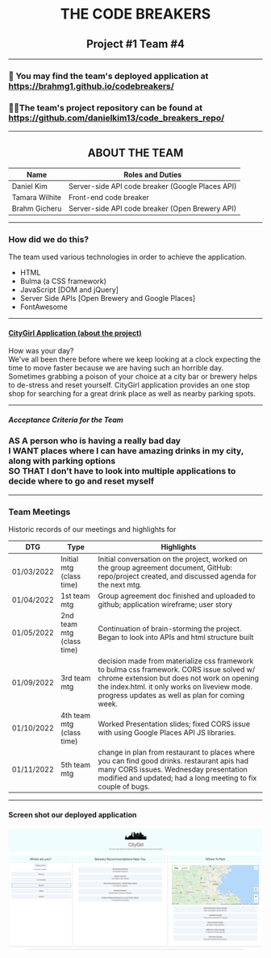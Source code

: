<h1 align="center">THE CODE BREAKERS</h1>
<h2 align="center">Project #1 Team #4</h2>

<hr />

### 🔭 You may find the team's deployed application at https://brahmg1.github.io/codebreakers/

### 👨‍💻The team's project repository can be found at https://github.com/danielkim13/code_breakers_repo/

<hr />

<h2 align="center"><b>ABOUT THE TEAM</b></h4>

| Name           | Roles and Duties                                 |
| -------------- | ------------------------------------------------ |
| Daniel Kim     | Server-side API code breaker (Google Places API) |
| Tamara Wilhite | Front-end code breaker                           |
| Brahm Gicheru  | Server-side API code breaker (Open Brewery API)  |

<hr />

### How did we do this?

The team used various technologies in order to achieve the application.

- HTML
- Bulma (a CSS framework)
- JavaScript [DOM and jQuery]
- Server Side APIs [Open Brewery and Google Places]
- FontAwesome

<hr />

#### <u>CityGirl Application (about the project)</u>

How was your day? <br />
We've all been there before where we keep looking at a clock expecting the time to move faster because we are having such an horrible day. Sometimes grabbing a poison of your choice at a city bar or brewery helps to de-stress and reset yourself. CityGirl application provides an one stop shop for searching for a great drink place as well as nearby parking spots.

<hr />

##### Acceptance Criteria for the Team

<h3><b>AS A</b> person who is having a really bad day <br/><b>I WANT</b> places where I can have amazing drinks in my city, along with parking options<br/><b>SO THAT</b> I don't have to look into multiple applications to decide where to go and reset myself</h3>

<hr />
<h3>Team Meetings</h3>
Historic records of our meetings and highlights for

| DTG        | Type                      | Highlights                                                                                                                                                                                                                                |
| ---------- | ------------------------- | ----------------------------------------------------------------------------------------------------------------------------------------------------------------------------------------------------------------------------------------- |
| 01/03/2022 | Initial mtg (class time)  | Initial conversation on the project, worked on the group agreement document, GitHub: repo/project created, and discussed agenda for the next mtg.                                                                                         |
| 01/04/2022 | 1st team mtg              | Group agreement doc finished and uploaded to github; application wireframe; user story                                                                                                                                                    |
| 01/05/2022 | 2nd team mtg (class time) | Continuation of brain-storming the project. Began to look into APIs and html structure built                                                                                                                                              |
| 01/09/2022 | 3rd team mtg              | decision made from materialize css framework to bulma css framework. CORS issue solved w/ chrome extension but does not work on opening the index.html. it only works on liveview mode. progress updates as well as plan for coming week. |
| 01/10/2022 | 4th team mtg (class time) | Worked Presentation slides; fixed CORS issue with using Google Places API JS libraries.                                                                                                                                                   |
| 01/11/2022 | 5th team mtg              | change in plan from restaurant to places where you can find good drinks. restaurant apis had many CORS issues. Wednesday presentation modified and updated; had a long meeting to fix couple of bugs.                                     |

<hr />

<h4><strong>Screen shot our deployed application</strong></h4>

![](./assets/images/citygirl_screenshot.png)

